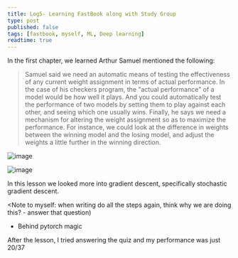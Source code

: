 ```yaml
---
title: Log5- Learning FastBook along with Study Group
type: post
published: false
tags: [fastbook, myself, ML, Deep learning]
readtime: true
---
```


In the first chapter, we learned Arthur Samuel mentioned the following:

> Samuel said we need an automatic means of testing the effectiveness of any current 
> weight assignment in terms of actual performance. In the case of his checkers program,
> the "actual performance" of a model would be how well it plays. And you could 
> automatically test the performance of two models by setting them to play against each other,
> and seeing which one usually wins.
> Finally, he says we need a mechanism for altering the weight assignment so as to maximize the performance.
> For instance, we could look at the difference in weights between the winning model and the losing model,
> and adjust the weights a little further in the winning direction.

![image](https://user-images.githubusercontent.com/24592806/125390450-89cbe880-e3c0-11eb-9cc6-894d8917a345.png)

![image](https://user-images.githubusercontent.com/24592806/125390478-951f1400-e3c0-11eb-88c3-d0d15d1de9dc.png)


In this lesson we looked more into gradient descent, specifically stochastic gradient descent.

<Note to myself: when writing do all the steps again, think why we are doing this? - answer that question)

- Behind pytorch magic

After the lesson, I tried answering the quiz and my performance was just 20/37



